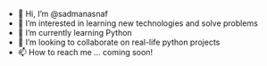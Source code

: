 - 👋 Hi, I’m @sadmanasnaf
- 👀 I’m interested in learning new technologies and solve problems
- 🌱 I’m currently learning Python
- 💞️ I’m looking to collaborate on real-life python projects
- 📫 How to reach me ... coming soon!

<!---
sadmanasnaf/sadmanasnaf is a ✨ special ✨ repository because its `README.md` (this file) appears on your GitHub profile.
You can click the Preview link to take a look at your changes.
--->
